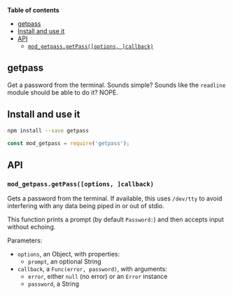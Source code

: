 <!-- START doctoc generated TOC please keep comment here to allow auto update -->
<!-- DON'T EDIT THIS SECTION, INSTEAD RE-RUN doctoc TO UPDATE -->
**Table of contents**

- [getpass](#getpass)
- [Install and use it](#install-and-use-it)
- [API](#api)
  - [`mod_getpass.getPass([options, ]callback)`](#mod_getpassgetpassoptions-callback)

<!-- END doctoc generated TOC please keep comment here to allow auto update -->

## getpass

Get a password from the terminal. Sounds simple? Sounds like the `readline`
module should be able to do it? NOPE.

## Install and use it

```bash
npm install --save getpass
```

```javascript
const mod_getpass = require('getpass');
```

## API

### `mod_getpass.getPass([options, ]callback)`

Gets a password from the terminal. If available, this uses `/dev/tty` to avoid
interfering with any data being piped in or out of stdio.

This function prints a prompt (by default `Password:`) and then accepts input
without echoing.

Parameters:

 * `options`, an Object, with properties:
   * `prompt`, an optional String
 * `callback`, a `Func(error, password)`, with arguments:
   * `error`, either `null` (no error) or an `Error` instance
   * `password`, a String
